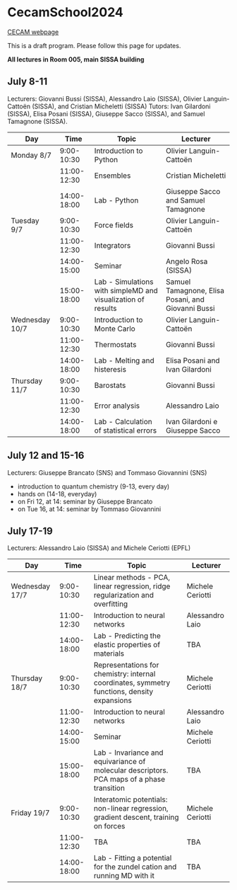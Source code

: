 # CecamSchool2024

[CECAM webpage](https://www.cecam.org/workshop-details/summer-school-on-molecular-dynamics-for-material-science-nanotechnology-and-biophysics-1329)

This is a draft program. Please follow this page for updates.

**All lectures in Room 005, main SISSA building**

## July 8-11

Lecturers: Giovanni Bussi (SISSA), Alessandro Laio (SISSA), Olivier Languin-Cattoën (SISSA), and Cristian Micheletti (SISSA)
Tutors: Ivan Gilardoni (SISSA), Elisa Posani (SISSA), Giuseppe Sacco (SISSA), and Samuel Tamagnone (SISSA).

| Day | Time | Topic | Lecturer |
|-----|------|-------|----------|
| Monday 8/7  |  9:00-10:30 | Introduction to Python | Olivier Languin-Cattoën |
|             | 11:00-12:30 | Ensembles | Cristian Micheletti |
|             | 14:00-18:00 | Lab - Python | Giuseppe Sacco and Samuel Tamagnone |
| Tuesday 9/7 |  9:00-10:30 | Force fields | Olivier Languin-Cattoën |
|             | 11:00-12:30 | Integrators | Giovanni Bussi|
|            | 14:00-15:00 | Seminar | Angelo Rosa (SISSA) |
|             | 15:00-18:00 | Lab - Simulations with simpleMD and visualization of results | Samuel Tamagnone, Elisa Posani, and Giovanni Bussi |
| Wednesday 10/7 | 9:00-10:30 | Introduction to Monte Carlo | Olivier Languin-Cattoën |
|            |  11:00-12:30 | Thermostats | Giovanni Bussi |
|            | 14:00-18:00 | Lab - Melting and histeresis | Elisa Posani and Ivan Gilardoni |
| Thursday 11/7 |  9:00-10:30 | Barostats | Giovanni Bussi |
|            | 11:00-12:30 | Error analysis| Alessandro Laio |
|            | 14:00-18:00 | Lab - Calculation of statistical errors | Ivan Gilardoni e Giuseppe Sacco |


## July 12 and 15-16

Lecturers: Giuseppe Brancato (SNS) and Tommaso Giovannini (SNS)

- introduction to quantum chemistry (9-13, every day)
- hands on (14-18, everyday)
- on Fri 12, at 14: seminar by Giuseppe Brancato
- on Tue 16, at 14: seminar by Tommaso Giovannini

## July 17-19

Lecturers: Alessandro Laio (SISSA) and Michele Ceriotti (EPFL)

| Day | Time | Topic | Lecturer |
|-----|------|-------|----------|
| Wednesday 17/7  |  9:00-10:30 | Linear methods - PCA, linear regression, ridge regularization and overfitting | Michele Ceriotti |
|                 | 11:00-12:30 | Introduction to neural networks | Alessandro Laio |
|                 | 14:00-18:00 | Lab - Predicting the elastic properties of materials | TBA |
| Thursday 18/7   | 9:00-10:30 | Representations for chemistry: internal coordinates, symmetry functions, density expansions | Michele Ceriotti |
|                 |  11:00-12:30 | Introduction to neural networks | Alessandro Laio |
|                 | 14:00-15:00 | Seminar | Michele Ceriotti |
|                 | 15:00-18:00 | Lab - Invariance and equivariance of molecular descriptors. PCA maps of a phase transition | TBA |
| Friday 19/7     |  9:00-10:30 | Interatomic potentials: non-linear regression, gradient descent, training on forces | Michele Ceriotti |
|                 | 11:00-12:30 | TBA| TBA |
|                 | 14:00-18:00 | Lab - Fitting a potential for the zundel cation and running MD with it | TBA |

